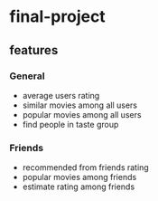 # final-project

## features

### General

- average users rating
- similar movies among all users
- popular movies among all users
- find people in taste group

### Friends

- recommended from friends rating
- popular movies among friends
- estimate rating among friends
